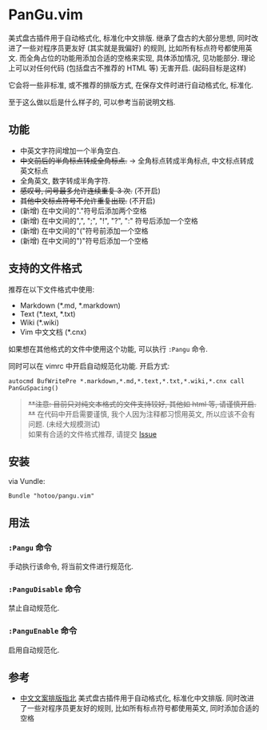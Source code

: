
# PanGu.vim

美式盘古插件用于自动格式化, 标准化中文排版.
继承了盘古的大部分思想, 同时改进了一些对程序员更友好 (其实就是我偏好) 的规则, 比如所有标点符号都使用英文.
而全角占位的功能用添加合适的空格来实现, 具体添加情况, 见功能部分.
理论上可以对任何代码 (包括盘古不推荐的 HTML 等) 无害开启. (起码目标是这样)

它会将一些非标准, 或不推荐的排版方式, 在保存文件时进行自动格式化, 标准化.

至于这么做以后是什么样子的, 可以参考当前说明文档.  

## 功能

* 中英文字符间增加一个半角空白.
* ~~中文前后的半角标点转成全角标点.~~  -> 全角标点转成半角标点, 中文标点转成英文标点
* 全角英文, 数字转成半角字符.
* ~~感叹号, 问号最多允许连续重复 3 次.~~ (不开启)
* ~~其他中文标点符号不允许重复出现.~~ (不开启)
* (新增) 在中文间的"."符号后添加两个空格
* (新增) 在中文间的",", ";", "!", "?", ":" 符号后添加一个空格
* (新增) 在中文间的"("符号前添加一个空格
* (新增) 在中文间的")"符号后添加一个空格

## 支持的文件格式

推荐在以下文件格式中使用:

* Markdown (*.md, *.markdown)
* Text (*.text, *.txt)
* Wiki (*.wiki)
* Vim 中文文档 (*.cnx)

如果想在其他格式的文件中使用这个功能, 可以执行 `:Pangu` 命令.

同时可以在 vimrc 中开启自动规范化功能. 开启方式:

```viml
autocmd BufWritePre *.markdown,*.md,*.text,*.txt,*.wiki,*.cnx call PanGuSpacing()
```

> ~~**注意: 目前只对纯文本格式的文件支持较好, 其他如 html 等, 请谨慎开启. **~~
> 在代码中开启需要谨慎, 我个人因为注释都习惯用英文, 所以应该不会有问题.  (未经大规模测试)  
> 如果有合适的文件格式推荐, 请提交 [Issue](https://github.com/hotoo/pangu.vim/issues)

## 安装

via Vundle:

```
Bundle "hotoo/pangu.vim"
```

## 用法

### `:Pangu` 命令

手动执行该命令, 将当前文件进行规范化.

### `:PanguDisable` 命令

禁止自动规范化.

### `:PanguEnable` 命令

启用自动规范化.

## 参考

* [中文文案排版指北](https://github.com/sparanoid/chinese-copywriting-guidelines)
美式盘古插件用于自动格式化, 标准化中文排版. 同时改进了一些对程序员更友好的规则, 比如所有标点符号都使用英文, 同时添加合适的空格
